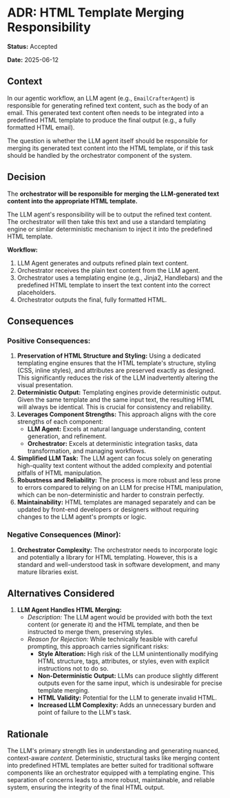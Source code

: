 # ADR: HTML Template Merging Responsibility

**Status:** Accepted

**Date:** 2025-06-12

## Context

In our agentic workflow, an LLM agent (e.g., `EmailCrafterAgent`) is responsible for generating refined text content, such as the body of an email. This generated text content often needs to be integrated into a predefined HTML template to produce the final output (e.g., a fully formatted HTML email).

The question is whether the LLM agent itself should be responsible for merging its generated text content into the HTML template, or if this task should be handled by the orchestrator component of the system.

## Decision

The **orchestrator will be responsible for merging the LLM-generated text content into the appropriate HTML template.**

The LLM agent's responsibility will be to output the refined text content. The orchestrator will then take this text and use a standard templating engine or similar deterministic mechanism to inject it into the predefined HTML template.

**Workflow:**
1. LLM Agent generates and outputs refined plain text content.
2. Orchestrator receives the plain text content from the LLM agent.
3. Orchestrator uses a templating engine (e.g., Jinja2, Handlebars) and the predefined HTML template to insert the text content into the correct placeholders.
4. Orchestrator outputs the final, fully formatted HTML.

## Consequences

### Positive Consequences:

1.  **Preservation of HTML Structure and Styling:** Using a dedicated templating engine ensures that the HTML template's structure, styling (CSS, inline styles), and attributes are preserved exactly as designed. This significantly reduces the risk of the LLM inadvertently altering the visual presentation.
2.  **Deterministic Output:** Templating engines provide deterministic output. Given the same template and the same input text, the resulting HTML will always be identical. This is crucial for consistency and reliability.
3.  **Leverages Component Strengths:** This approach aligns with the core strengths of each component:
    *   **LLM Agent:** Excels at natural language understanding, content generation, and refinement.
    *   **Orchestrator:** Excels at deterministic integration tasks, data transformation, and managing workflows.
4.  **Simplified LLM Task:** The LLM agent can focus solely on generating high-quality text content without the added complexity and potential pitfalls of HTML manipulation.
5.  **Robustness and Reliability:** The process is more robust and less prone to errors compared to relying on an LLM for precise HTML manipulation, which can be non-deterministic and harder to constrain perfectly.
6.  **Maintainability:** HTML templates are managed separately and can be updated by front-end developers or designers without requiring changes to the LLM agent's prompts or logic.

### Negative Consequences (Minor):

1.  **Orchestrator Complexity:** The orchestrator needs to incorporate logic and potentially a library for HTML templating. However, this is a standard and well-understood task in software development, and many mature libraries exist.

## Alternatives Considered

1.  **LLM Agent Handles HTML Merging:**
    *   *Description:* The LLM agent would be provided with both the text content (or generate it) and the HTML template, and then be instructed to merge them, preserving styles.
    *   *Reason for Rejection:* While technically feasible with careful prompting, this approach carries significant risks:
        *   **Style Alteration:** High risk of the LLM unintentionally modifying HTML structure, tags, attributes, or styles, even with explicit instructions not to do so.
        *   **Non-Deterministic Output:** LLMs can produce slightly different outputs even for the same input, which is undesirable for precise template merging.
        *   **HTML Validity:** Potential for the LLM to generate invalid HTML.
        *   **Increased LLM Complexity:** Adds an unnecessary burden and point of failure to the LLM's task.

## Rationale

The LLM's primary strength lies in understanding and generating nuanced, context-aware *content*. Deterministic, structural tasks like merging content into predefined HTML templates are better suited for traditional software components like an orchestrator equipped with a templating engine. This separation of concerns leads to a more robust, maintainable, and reliable system, ensuring the integrity of the final HTML output.
